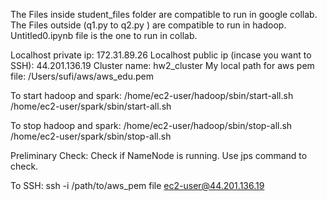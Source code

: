The Files inside student_files folder are compatible to run in google collab.<br>
The Files outside (q1.py to q2.py ) are compatible to run in hadoop.
Untitled0.ipynb file is the one to run in collab.

Localhost private ip: 172.31.89.26
Localhost public ip (incase you want to SSH): 44.201.136.19
Cluster name: hw2_cluster
My local path for aws pem file: /Users/sufi/aws/aws_edu.pem

To start hadoop and spark:
/home/ec2-user/hadoop/sbin/start-all.sh
/home/ec2-user/spark/sbin/start-all.sh

To stop hadoop and spark:
/home/ec2-user/hadoop/sbin/stop-all.sh
/home/ec2-user/spark/sbin/stop-all.sh

Preliminary Check: Check if NameNode is running. Use jps command to check.

To SSH:
ssh -i /path/to/aws_pem file ec2-user@44.201.136.19

